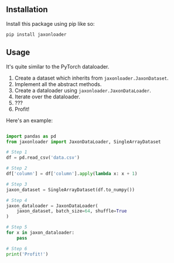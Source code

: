## Installation

Install this package using pip like so:

`pip install jaxonloader`

## Usage

It's quite similar to the PyTorch dataloader.

1. Create a dataset which inherits from `jaxonloader.JaxonDataset`.
2. Implement all the abstract methods.
3. Create a dataloader using `jaxonloader.JaxonDataLoader`.
4. Iterate over the dataloader.
5. ???
6. Profit!

Here's an example:

```python

import pandas as pd
from jaxonloader import JaxonDataLoader, SingleArrayDataset

# Step 1
df = pd.read_csv('data.csv')

# Step 2
df['column'] = df['column'].apply(lambda x: x + 1)

# Step 3
jaxon_dataset = SingleArrayDataset(df.to_numpy())

# Step 4
jaxon_dataloader = JaxonDataLoader(
    jaxon_dataset, batch_size=64, shuffle=True
)

# Step 5
for x in jaxon_dataloader:
    pass

# Step 6
print('Profit!')

```
